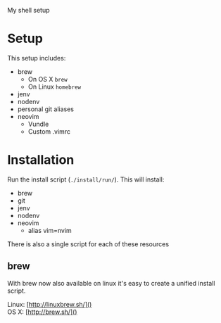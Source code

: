 My shell setup

# Setup

This setup includes:

- brew
  - On OS X `brew`
  - On Linux `homebrew`
- jenv
- nodenv
- personal git aliases
- neovim
  - Vundle
  - Custom .vimrc

# Installation

Run the install script (`./install/run/`). This will install:

- brew
- git
- jenv
- nodenv
- neovim
  - alias vim=nvim

There is also a single script for each of these resources

## brew

With brew now also available on linux it's easy to create a unified install script.

Linux: [http://linuxbrew.sh/]() \
OS X: [http://brew.sh/]()
